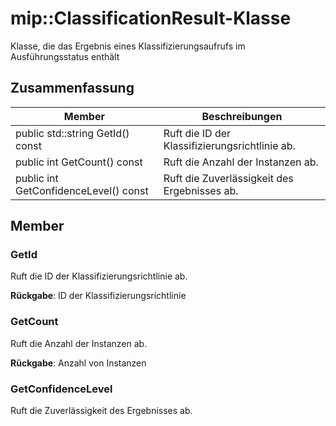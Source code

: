 # <a name="class-mipclassificationresult"></a>mip::ClassificationResult-Klasse 
Klasse, die das Ergebnis eines Klassifizierungsaufrufs im Ausführungsstatus enthält
  
## <a name="summary"></a>Zusammenfassung
 Member                        | Beschreibungen                                
--------------------------------|---------------------------------------------
 public std::string GetId() const  |  Ruft die ID der Klassifizierungsrichtlinie ab.
 public int GetCount() const  |  Ruft die Anzahl der Instanzen ab.
 public int GetConfidenceLevel() const  |  Ruft die Zuverlässigkeit des Ergebnisses ab.
  
## <a name="members"></a>Member
  
### <a name="getid"></a>GetId
Ruft die ID der Klassifizierungsrichtlinie ab.

  
**Rückgabe**: ID der Klassifizierungsrichtlinie
  
### <a name="getcount"></a>GetCount
Ruft die Anzahl der Instanzen ab.

  
**Rückgabe**: Anzahl von Instanzen
  
### <a name="getconfidencelevel"></a>GetConfidenceLevel
Ruft die Zuverlässigkeit des Ergebnisses ab.